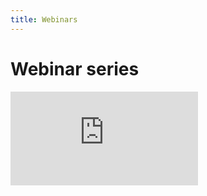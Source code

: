 ```yaml
---
title: Webinars
---
```


# Webinar series

<div class="video-block">
    <iframe max-width=100% height=auto
      src="https://www.youtube.com/embed/UKg9kpyQbzI" frameborder="0"
      allow="accelerometer; autoplay; encrypted-media; gyroscope; picture-in-picture"
      allowfullscreen>
    </iframe>
</div>


